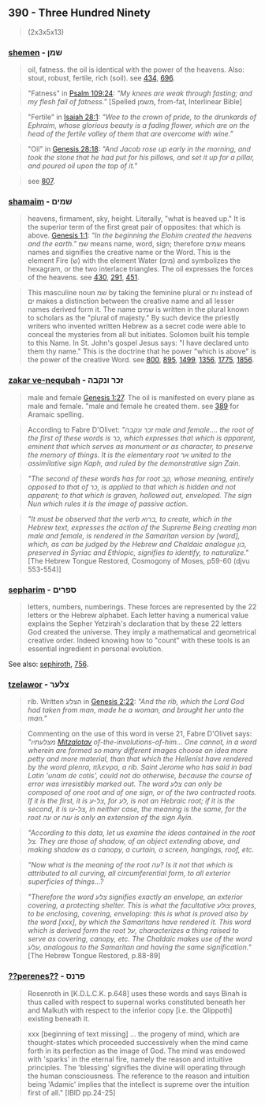 ## 390 - Three Hundred Ninety
> (2x3x5x13)

### [shemen](/keys/ShMN) - שמן
> oil, fatness. the oil is identical with the power of the heavens. Also: stout, robust, fertile, rich (soil). see [434](434), [696](696).

> "Fatness" in [Psalm 109:24](http://biblehub.com/psalms/109-24.htm): *"My knees are weak through fasting; and my flesh fail of fatness."* [Spelled משמן, from-fat, Interlinear Bible]

> "Fertile" in [Isaiah 28:1](http://biblehub.com/isaiah/28-1.htm): *"Woe to the crown of pride, to the drunkards of Ephraim, whose glorious beauty is a fading flower, which are on the head of the fertile valley of them that are overcome with wine."*

> "Oil" in [Genesis 28:18](http://biblehub.com/genesis/28-18.htm): *"And Jacob rose up early in the morning, and took the stone that he had put for his pillows, and set it up for a pillar, and poured oil upon the top of it."*

> see [807](807).

### [shamaim](/keys/ShMIM) - שמים
> heavens, firmament, sky, height. Literally, "what is heaved up." It is the superior term of the first great pair of opposites: that which is above. [Genesis 1:1](http://biblehub.com/genesis/1-1.htm): *"In the beginning the Elohim created the heavens and the earth."* שמ means name, word, sign; therefore שמים means names and signifies the creative name or the Word. This is the element Fire (ש) with the element Water (מים) and symbolizes the hexagram, or the two interlace triangles. The oil expresses the forces of the heavens. see [430](430), [291](291), [451](451).

> This masculine noun שמ by taking the feminine plural or ות instead of ים makes a distinction between the creative name and all lesser names derived form it. The name שמים is written in the plural known to scholars as the "plural of majesty." By such device the priestly writers who invented written Hebrew as a secret code were able to conceal the mysteries from all but initiates. Solomon built his temple to this Name. In St. John's gospel Jesus says: "I have declared unto them thy name." This is the doctrine that he power "which is above" is the power of the creative Word. see [800](800), [895](895), [1499](1499), [1356](1356), [1775](1775), [1856](1856).

### [zakar ve-nequbah](/keys/ZKR.VNQBH) - זכר ונקבה
> male and female [Genesis 1:27](http://biblehub.com/genesis/1-27.htm). The oil is manifested on every plane as male and female. "male and female he created them. see [389](389) for Aramaic spelling.

> According to Fabre D'Olivet: *"זכר ונקבה male and female.... the root of the first of these words is כר, which expresses that which is apparent, eminent that which serves as monument or as character, to preserve the memory of things. It is the elementary root אר united to the assimilative sign Kaph, and ruled by the demonstrative sign Zain.*

> *"The second of these words has for root קב, whose meaning, entirely opposed to that of כר, is applied to that which is hidden and not apparent; to that which is graven, hollowed out, enveloped. The sign Nun which rules it is the image of passive action.*

> *"It must be observed that the verb ברוא, to create, which in the Hebrew text, expresses the action of the Supreme Being creating man male and female, is rendered in the Samaritan version by [word], which, as can be judged by the Hebrew and Chaldaic analogue כון, preserved in Syriac and Ethiopic, signifies to identify, to naturalize."* [The Hebrew Tongue Restored, Cosmogony of Moses, p59-60 (djvu 553-554)]

### [sepharim](/keys/SPRIM) - ספרים
> letters, numbers, numberings. These forces are represented by the 22 letters or the Hebrew alphabet. Each letter having a numerical value explains the Sepher Yetzirah's declaration that by these 22 letters God created the universe. They imply a mathematical and geometrical creative order. Indeed knowing how to "count" with these tools is an essential ingredient in personal evolution.

See also: [sephiroth](/keys/SPIRVTh), [756](756).

### [tzelawor](/keys/TzLOR) - צלער
> rib. Written הצלע in [Genesis 2:22](http://biblehub.com/genesis/2-22.htm): *"And the rib, which the Lord God had taken from man, made he a woman, and brought her unto the man."*

> Commenting on the use of this word in verse 21, Fabre D'Olivet says: *"מצלעתיו [Mitzalotav](/keys/MTzLOThIV) of-the-involutions-of-him... One cannot, in a word wherein are formed so many different images choose an idea more petty and more material, than that which the Hellenist have rendered by the word plenra, πλενρα, a rib. Saint Jerome who has said in bad Latin 'unam de cotis', could not do otherwise, because the course of error was irresistibly marked out. The word צלע can only be composed of one root and of one sign, or of the two contracted roots. If it is the first, it is צל-ע, for לע, is not an Hebraic root; if it is the second, it is צל-עו, in neither case, the meaning is the same, for the root עה or עוה is only an extension of the sign Ayin.*

> *"According to this data, let us examine the ideas contained in the root צל. They are those of shadow, of an object extending above, and making shadow as a canopy, a curtain, a screen, hangings, roof, etc.*

> *"Now what is the meaning of the root עה? Is it not that which is attributed to all curving, all circumferential form, to all exterior superficies of things...?*

> *"Therefore the word צלע signifies exactly an envelope, an exterior covering, a protecting shelter. This is what the facultative צולע proves, to be enclosing, covering, enveloping: this is what is proved also by the word [xxx], by which the Samaritans have rendered it. This word which is derived form the root על, characterizes a thing raised to serve as covering, canopy, etc. The Chaldaic makes use of the word עלע, analogous to the Samaritan and having the same signification."* [The Hebrew Tongue Restored, p.88-89]

### [??perenes??](/keys/PRNS) - פרנס
> Rosenroth in [K.D.L.C.K. p.648] uses these words and says Binah is thus called with respect to supernal works constituted beneath her and Malkuth with respect to the inferior copy [i.e. the Qlippoth] existing beneath it.

> xxx [beginning of text missing] ... the progeny of mind, which are thought-states which proceeded successively when the mind came forth in its perfection as the image of God. The mind was endowed with 'sparks' in the eternal fire, namely the reason and intuitive principles. The 'blessing' signifies the divine will operating through the human consciousness. The reference to the reason and intuition being 'Adamic' implies that the intellect is supreme over the intuition first of all." [IBID pp.24-25]
